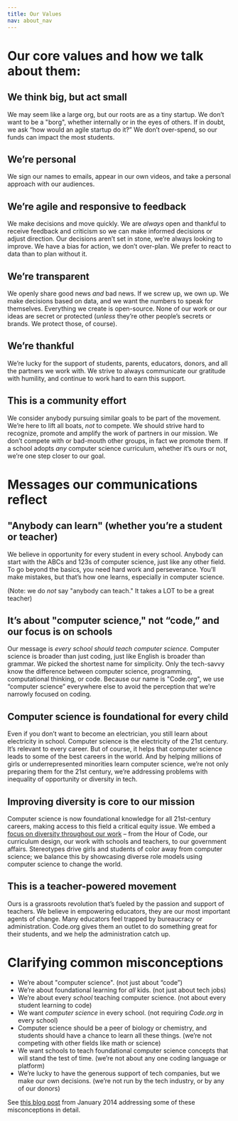 ```yaml
---
title: Our Values
nav: about_nav
---
```


# Our core values and how we talk about them:

## We think big, but act small
We may seem like a large org, but our roots are as a tiny startup. We don’t want to be a "borg", whether internally or in the eyes of others. If in doubt, we ask “how would an agile startup do it?”  We don’t over-spend, so our funds can impact the most students.

## We’re personal
We sign our names to emails, appear in our own videos, and take a personal approach with our audiences.

## We’re agile and responsive to feedback
We make decisions and move quickly. We are *always* open and thankful to receive feedback and criticism so we can make informed decisions or adjust direction. Our decisions aren’t set in stone, we’re always looking to improve. We have a bias for action, we don’t over-plan. We prefer to react to data than to plan without it.

## We’re transparent
We openly share good news *and* bad news. If we screw up, we own up. We make decisions based on data, and we want the numbers to speak for themselves. Everything we create is open-source. None of our work or our ideas are secret or protected (*unless* they’re other people’s secrets or brands. We protect those, of course). 

## We’re thankful
We’re lucky for the support of students, parents, educators, donors, and all the partners we work with. We strive to always communicate our gratitude with humility, and continue to work hard to earn this support. 

## This is a community effort
We consider anybody pursuing similar goals to be part of the movement. We’re here to lift all boats, *not* to compete. We should strive hard to recognize, promote and amplify the work of partners in our mission. We don’t compete with or bad-mouth other groups, in fact we promote them. If a school adopts *any* computer science curriculum, whether it’s ours or not, we’re one step closer to our goal. 

# Messages our communications reflect

## "Anybody can learn" (whether you’re a student or teacher)
We believe in opportunity for every student in every school. Anybody can start with the ABCs and 123s of computer science, just like any other field. To go beyond the basics, you need hard work and perseverance. You’ll make mistakes, but that’s how one learns, especially in computer science.  

(Note: we do *not* say "anybody can teach." It takes a LOT to be a great teacher)

## It’s about "computer science," not “code,” and our focus is on schools
Our message is *every school should teach computer science.* Computer science is broader than just coding, just like English is broader than grammar. We picked the shortest name for simplicity. Only the tech-savvy know the difference between computer science, programming, computational thinking, or code. Because our name is "Code.org", we use “computer science” everywhere else to avoid the perception that we’re narrowly focused on coding.

## Computer science is foundational for every child
Even if you don’t want to become an electrician, you still learn about electricity in school. Computer science is the electricity of the 21st century. It’s relevant to every career. But of course, it helps that computer science leads to some of the best careers in the world. And by helping millions of girls or underrepresented minorities learn computer science, we’re not only preparing them for the 21st century, we’re addressing problems with inequality of opportunity or diversity in tech.

## Improving diversity is core to our mission
Computer science is now foundational knowledge for all 21st-century careers, making access to this field a critical equity issue. We embed a [focus on diversity throughout our work](/diversity) – from the Hour of Code, our curriculum design, our work with schools and teachers, to our government affairs. Stereotypes drive girls and students of color away from computer science; we balance this by showcasing diverse role models using computer science to change the world.

## This is a teacher-powered movement
Ours is a grassroots revolution that’s fueled by the passion and support of teachers. We believe in empowering educators, they are our most important agents of change. Many educators feel trapped by bureaucracy or administration. Code.org gives them an outlet to do something great for their students, and we help the administration catch up.

# Clarifying common misconceptions

* We’re about "computer science". (not just about “code”)
* We’re about foundational learning for *all* kids.  (not just about tech jobs)
* We’re about every *school* teaching computer science. (not about every student learning to code)
* We want *computer science* in every school. (not requiring *Code.org* in every school)
* Computer science should be a peer of biology or chemistry, and students should have a chance to learn all these things. (we’re not competing with other fields like math or science)
* We want schools to teach foundational computer science concepts that will stand the test of time. (we’re not about any one coding language or platform)
* We’re lucky to have the generous support of tech companies, but we make our own decisions. (we’re not run by the tech industry, or by any of our donors)

See [this blog post](http://blog.code.org/post/73963049605/the-secret-agenda-of-codeorg) from January 2014 addressing some of these misconceptions in detail.

